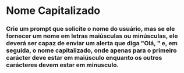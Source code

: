 # Nome Capitalizado
### Crie um prompt que solicite o nome do usuário, mas se ele fornecer um nome em letras maiúsculas ou minúsculas, ele deverá ser capaz de enviar um alerta que diga "Olá, " e, em seguida, o nome capitalizado, onde apenas para o primeiro carácter deve estar em maiúsculo enquanto os outros carácteres devem estar em minusculo.
